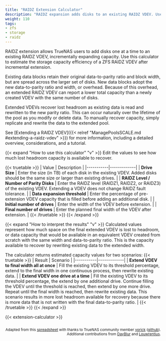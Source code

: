 ```yaml
---
title: "RAIDZ Extension Calculator"
description: "RAIDZ expansion adds disks to an existing RAIDZ VDEV. Use this calculator to estimate the storage capacity efficiency of an extended ZFS RAIDZ VDEV."
weight: 110
tags:
- zfs
- storage
- raidz
---
```


RAIDZ extension allows TrueNAS users to add disks one at a time to an existing RAIDZ VDEV, incrementally expanding capacity.
Use this calculator to estimate the storage capacity efficiency of a ZFS RAIDZ VDEV after incremental extension.

Existing data blocks retain their original data-to-parity ratio and block width, but are spread across the larger set of disks.
New data blocks adopt the new data-to-parity ratio and width, or overhead.
Because of this overhead, an extended RAIDZ VDEV can report a lower total capacity than a newly created VDEV with the same number of disks.

Extended VDEVs recover lost headroom as existing data is read and rewritten to the new parity ratio.
This can occur naturally over the lifetime of the pool as you modify or delete data.
To manually recover capacity, simply replicate and rewrite the data to the extended pool.

See [Extending a RAIDZ VDEV]({{< relref "ManagePoolsSCALE.md #extending-a-raidz-vdev" >}}) for more information, including a detailed overview, considerations, and a tutorial.

{{< expand "How to use this calculator" "v" >}}
Edit the values to see how much lost headroom capacity is available to recover.

{{< truetable >}}
| Value | Description |
|-----------|-------------|
| **Drive Size** | Enter the size (in TB) of each disk in the existing VDEV. Added disks should be the same size or larger than existing drives. |
| **RAIDZ Level / Number of Parity Disks** | Enter the RAIDZ level (RAIDZ1, RAIDZ2, or RAIDZ3) of the existing VDEV. Extending a VDEV does not change RAIDZ fault tolerance. |
| **Data expansion threshold** | Enter the percentage of pre-extension VDEV capacity that is filled before adding an additional disk. |
| **Initial number of drives** | Enter the width of the VDEV before extension. |
| **Final number of drives** | Enter the planned final width of the VDEV after extension. |
{{< /truetable >}}
{{< /expand >}}

{{< expand "How to interpret the results" "v" >}}
Calculated values represent how much space on the final extended VDEV is lost to headroom, or data capacity that would be available in an equivalent VDEV created from scratch with the same width and data-to-parity ratio.
This is the capacity available to recover by rewriting existing data to the extended width.

The calculator returns estimated capacity values for two scenarios:
{{< truetable >}}
| Result | Scenario |
|-----------|-------------|
| **Extend VDEV to final width all at once** | Fill the existing VDEV to its threshold percentage, extend to the final width in one continuous process, then rewrite existing data. |
| **Extend VDEV one drive at a time** | Fill the existing VDEV to its threshold percentage, the extend by one additional drive. Continue filling the VDEV until the threshold is reached, then extend by one more drive. Repeat until the final width is reached, then rewrite existing data. This scenario results in more lost headroom available for recovery because there is more data that is not written with the final data-to-parity ratio. |
{{< /truetable >}}
{{< /expand >}}

{{< extension-calculator >}}

<div style="text-align: right; font-size: smaller; padding-top: 1em;">
    Adapted from this <a href="https://docs.google.com/spreadsheets/d/1qiDPfLN-K88FMHMxcgtkxswY5Wtu7h9tBAOgJfnO7VE/edit?usp=sharing">spreadsheet</a> with thanks to TrueNAS community member <a href="https://forums.truenas.com/u/yorick/summary">yorick</a> (<a href="https://github.com/yorickdowne">github</a>). <br> Additional contributions from <a href="https://www.truenas.com/community/threads/raidz-expansion-its-happening-someday.58575/page-11#post-649581">DayBlur</a> and <a href="https://github.com/louwrentius">Louwrentius</a>.
</div>
